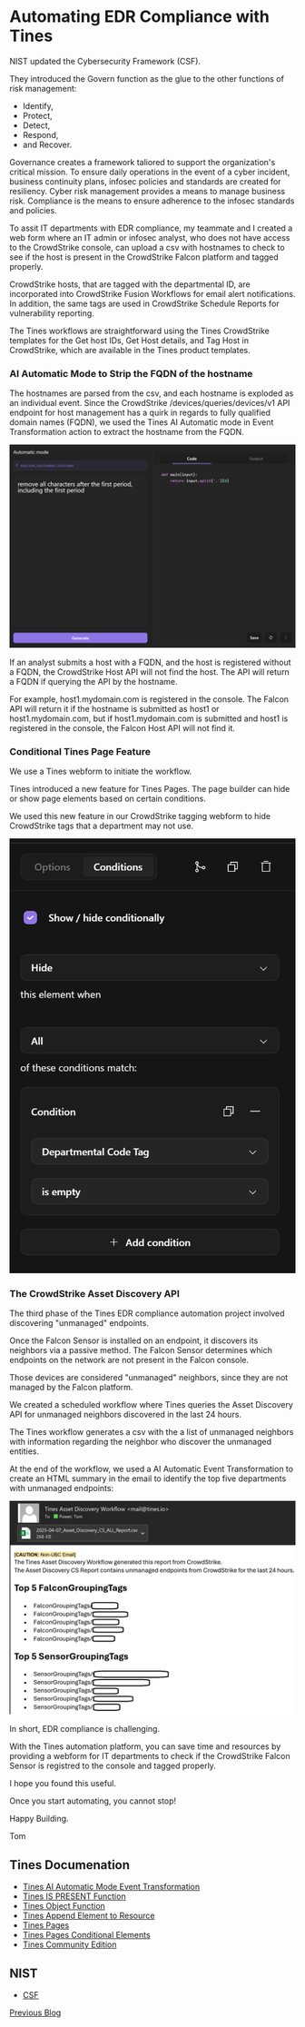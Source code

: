 # Automating EDR Compliance with Tines
NIST updated the Cybersecurity Framework (CSF).  

They introduced the Govern function as the glue to the other functions of risk management:
- Identify,
- Protect,
- Detect,
- Respond,
- and Recover.

Governance creates a framework taliored to support the organization's critical mission. To ensure daily operations in the event of a cyber incident, business continuity plans, infosec policies and standards are created for resiliency.  Cyber risk management provides a means to manage business risk.  Compliance is the means to ensure adherence to the infosec standards and policies.

To assit IT departments with EDR compliance, my teammate and I created a web form where an IT admin or infosec analyst, who does not have access to the CrowdStrike console, can upload a csv with hostnames to check to see if the host is present in the CrowdStrike Falcon platform and tagged properly.

CrowdStrike hosts, that are tagged with the departmental ID, are incorporated into CrowdStrike Fusion Workflows for email alert notifications. In addition, the same tags are used in CrowdStrike Schedule Reports for vulnerability reporting. 

 The Tines workflows are straightforward using the Tines CrowdStrike templates for the Get host IDs, Get Host details, and Tag Host in CrowdStrike, which are available in the Tines product templates.

### AI Automatic Mode to Strip the FQDN of the hostname

The hostnames are parsed from the csv, and each hostname is exploded as an individual event.  Since the CrowdStrike /devices/queries/devices/v1 API endpoint for host management has a quirk in regards to fully qualified domain names (FQDN), we used the Tines AI Automatic mode in Event Transformation action to extract the hostname from the FQDN.

<img src="./images/AI-Automatic-Mode-StripFQDN.png">

If an analyst submits a host with a FQDN, and the host is registered without a FQDN, the CrowdStrike Host API will not find the host.  The API will return a FQDN if querying the API by the hostname.

For example, host1.mydomain.com is registered in the console.  The Falcon API will return it if the hostname is submitted as host1 or host1.mydomain.com, but if host1.mydomain.com is submitted and host1 is registered in the console, the Falcon Host API will not find it.

### Conditional Tines Page Feature

We use a Tines webform to initiate the workflow.

Tines introduced a new feature for Tines Pages.  The page builder can hide or show page elements based on certain conditions.

We used this new feature in our CrowdStrike tagging webform to hide CrowdStrike tags that a department may not use.

<img src="./images/Tines-Pages-Conditions-1.png">

### The CrowdStrike Asset Discovery API
The third phase of the Tines EDR compliance automation project involved discovering "unmanaged" endpoints.  

Once the Falcon Sensor is installed on an endpoint, it discovers its neighbors via a passive method.  The Falcon Sensor determines which endpoints on the network are not present in the Falcon console. 

Those devices are considered "unmanaged" neighbors, since they are not managed by the Falcon platform.

We created a scheduled workflow where Tines queries the Asset Discovery API for unmanaged neighbors discovered in the last 24 hours.  

The Tines workflow generates a csv with the a list of unmanaged neighbors with information regarding the neighbor who discover the unmanaged entities.

At the end of the workflow, we used a AI Automatic Event Transformation to create an HTML summary in the email to identify the top five departments with unmanaged endpoints:

<img src="./images/AI-Automatic-Mode-HTML-Summary.png">

In short, EDR compliance is challenging. 

With the Tines automation platform, you can save time and resources by providing a webform for IT departments to check if the CrowdStrike Falcon Sensor is registred to the console and tagged properly. 

I hope you found this useful.

Once you start automating, you cannot stop!

Happy Building.

Tom

## Tines Documenation
- [Tines AI Automatic Mode Event Transformation](https://www.tines.com/docs/actions/types/event-transformation/automatic//)
- [Tines IS PRESENT Function](https://www.tines.com/docs/formulas/functions/is-present/)
- [Tines Object Function](https://www.tines.com/docs/formulas/functions/object/)
- [Tines Append Element to Resource](https://www.tines.com/api/resources/append-element/)
- [Tines Pages](https://www.tines.com/docs/pages/)
- [Tines Pages Conditional Elements](https://www.tines.com/docs/pages/conditional-page-elements/)
- [Tines Community Edition](https://www.tines.com/pricing/)

## NIST
- [CSF](https://www.nist.gov/cyberframework)

[Previous Blog](https://working-with-tines-resources.automatesecops.com/)
